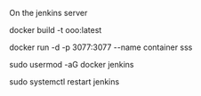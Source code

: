 On the jenkins server

docker build -t ooo:latest

docker run -d -p 3077:3077 --name container sss

sudo usermod -aG docker jenkins

sudo systemctl restart jenkins


